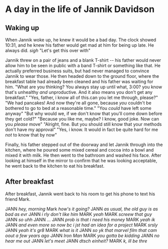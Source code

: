 

# A day in the life of Jannik Davidson

## Waking up

When Jannik woke up, he knew it would be a bad day. The clock showed 10:31, and he knew his father would get mad at him for being up late. He always did.
	*sigh* "Let's get this over with"

Jannik threw on a pair of jeans and a blank T-shirt -- his father would never allow him to be seen in public with a band T-shirt or something like that. He actually preferred business suits, but had never managed to convince Jannik to wear those.
He then headed down to the ground floor, where the breakfast table had already been cleaned and his father was waiting for him.
	"What are you thinking? You always stay up until what, 3:00? you know that's unhealthy *and* unproductive. And it also means you don't get any breakfast."
	"Yes, father, i know all of this.can you let me through, please?"
	"We had pancakes! And now they're all gone, because *you* couldn't be bothered to go to bed at a reasonable time."
	"You *could* have left some anyway"
	"But why would we, if we don't know that you'll come down before they get cold?"
	"Because you like me, maybe? I know, good joke. Now can you *please* move"
	"Alright, fine. But you should still know that your methods don't have my approval"
	"Yes, i know. It would in fact be quite hard for me *not* to know that by now"

Finally, his father stepped out of the doorway and let Jannik through into the kitchen, where he poured some mixed cereal and cocoa into a bowl and mixed it with milk. He then went to the bathroom and washed his face. After looking at himself in the mirror to confirm that he was looking acceptable, he went back to the kitchen to eat his breakfast.

## After breakfast

After breakfast, Jannik went back to his room to get his phone to text his friend Mark.

JANN *hey, morning*
Mark *how's it going?*
JANN *as usual, the old guy is as bad as evr*
JANN *i rly don't like him*
MARK *yeah*
MARK *screew that guy*
JANN *so uhh*
JANN *...*
JANN *prob is that i need his money*
MARK *yeah ik*
JANN *and even more so now bc i jst had an idea for a project*
MARK *srsly*
JANN *yeah it's gr8*
MARK *what is it*
JANN *so yk that marvel film that cam oout a few years ago*
JANN *Iron Man*
MARK *you gotta be kidding*
JANN *no hear me out*
JANN *let's meet*
JANN *dtsch einheit?*
MARK *k, ill be thre*

